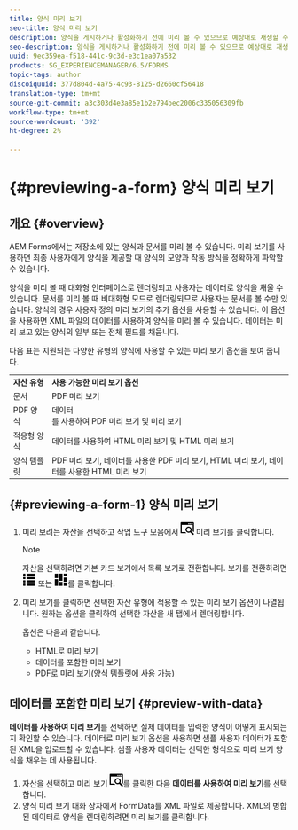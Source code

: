 ```yaml
---
title: 양식 미리 보기
seo-title: 양식 미리 보기
description: 양식을 게시하거나 활성화하기 전에 미리 볼 수 있으므로 예상대로 재생할 수 있습니다. 미리 보기 옵션은 지원되는 양식 유형에 따라 다를 수 있습니다.
seo-description: 양식을 게시하거나 활성화하기 전에 미리 볼 수 있으므로 예상대로 재생할 수 있습니다. 미리 보기 옵션은 지원되는 양식 유형에 따라 다를 수 있습니다.
uuid: 9ec359ea-f518-441c-9c3d-e3c1ea07a532
products: SG_EXPERIENCEMANAGER/6.5/FORMS
topic-tags: author
discoiquuid: 377d804d-4a75-4c93-8125-d2660cf56418
translation-type: tm+mt
source-git-commit: a3c303d4e3a85e1b2e794bec2006c335056309fb
workflow-type: tm+mt
source-wordcount: '392'
ht-degree: 2%

---
```



# {#previewing-a-form} 양식 미리 보기

## 개요 {#overview}

AEM Forms에서는 저장소에 있는 양식과 문서를 미리 볼 수 있습니다. 미리 보기를 사용하면 최종 사용자에게 양식을 제공할 때 양식의 모양과 작동 방식을 정확하게 파악할 수 있습니다.

양식을 미리 볼 때 대화형 인터페이스로 렌더링되고 사용자는 데이터로 양식을 채울 수 있습니다. 문서를 미리 볼 때 비대화형 모드로 렌더링되므로 사용자는 문서를 볼 수만 있습니다. 양식의 경우 사용자 정의 미리 보기의 추가 옵션을 사용할 수 있습니다. 이 옵션을 사용하면 XML 파일의 데이터를 사용하여 양식을 미리 볼 수 있습니다. 데이터는 미리 보고 있는 양식의 일부 또는 전체 필드를 채웁니다.

다음 표는 지원되는 다양한 유형의 양식에 사용할 수 있는 미리 보기 옵션을 보여 줍니다.

<table>
 <tbody>
  <tr>
   <td><strong>자산 유형</strong><br /> </td>
   <td><strong>사용 가능한 미리 보기 옵션</strong><br /> </td>
  </tr>
  <tr>
   <td>문서</td>
   <td>PDF 미리 보기</td>
  </tr>
  <tr>
   <td>PDF 양식</td>
   <td>데이터<br />를 사용하여 PDF 미리 보기 및 미리 보기 </td>
  </tr>
  <tr>
   <td>적응형 양식</td>
   <td>데이터를 사용하여 HTML 미리 보기 및 HTML 미리 보기</td>
  </tr>
  <tr>
   <td>양식 템플릿</td>
   <td>PDF 미리 보기, 데이터를 사용한 PDF 미리 보기, HTML 미리 보기, 데이터를 사용한 HTML 미리 보기<br /> </td>
  </tr>
 </tbody>
</table>

## {#previewing-a-form-1} 양식 미리 보기

1. 미리 보려는 자산을 선택하고 작업 도구 모음에서 ![aem6forms_preview](assets/aem6forms_preview.png) 미리 보기를 클릭합니다.

   >[!NOTE]
   >
   >자산을 선택하려면 기본 카드 보기에서 목록 보기로 전환합니다. 보기를 전환하려면 ![aem6forms_viewlist](assets/aem6forms_viewlist.png) 또는 ![aem6forms_viewcard](assets/aem6forms_viewcard.png)를 클릭합니다.

1. 미리 보기를 클릭하면 선택한 자산 유형에 적용할 수 있는 미리 보기 옵션이 나열됩니다. 원하는 옵션을 클릭하여 선택한 자산을 새 탭에서 렌더링합니다.

   옵션은 다음과 같습니다.

   * HTML로 미리 보기
   * 데이터를 포함한 미리 보기
   * PDF로 미리 보기(양식 템플릿에 사용 가능)

## 데이터를 포함한 미리 보기 {#preview-with-data}

**데이터를 사용하여 미리 보기**&#x200B;를 선택하면 실제 데이터를 입력한 양식이 어떻게 표시되는지 확인할 수 있습니다. 데이터로 미리 보기 옵션을 사용하면 샘플 사용자 데이터가 포함된 XML을 업로드할 수 있습니다. 샘플 사용자 데이터는 선택한 형식으로 미리 보기 양식을 채우는 데 사용됩니다.

1. 자산을 선택하고 미리 보기 ![aem6forms_preview](assets/aem6forms_preview.png)를 클릭한 다음 **데이터를 사용하여 미리 보기**&#x200B;를 선택합니다.
1. 양식 미리 보기 대화 상자에서 FormData를 XML 파일로 제공합니다. XML의 병합된 데이터로 양식을 렌더링하려면 미리 보기를 클릭합니다.

